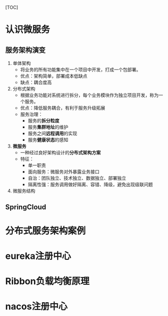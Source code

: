 [TOC]

# 认识微服务

## 服务架构演变

1. 单体架构
   - 将业务的所有功能集中在一个项目中开发，打成一个包部署。
   - 优点：架构简单，部署成本低缺点
   - 缺点：耦合度高
2. 分布式架构
   - 根据业务功能对系统进行拆分，每个业务模块作为独立项目开发，称为一个服务。
   - 优点：降低服务耦合，有利于服务升级拓展
   - 服务治理：
     - 服务的**拆分粒度**
     - 服务**集群地址**的维护
     - 服务之间**远程调用**的实现
     - 服务**健康状态**的感知
3. **微服务**
   - 一种经过良好架构设计的**分布式架构方案**
   - 特征：
     - 单一职责
     - 面向服务：微服务对外暴露业务接口
     - 自治：团队独立、技术独立、数据独立、部署独立
     - 隔离性强：服务调用做好隔离、容错、降级，避免出现级联问题
4. 微服务结构

## SpringCloud

# 分布式服务架构案例

# eureka注册中心

# Ribbon负载均衡原理

# nacos注册中心